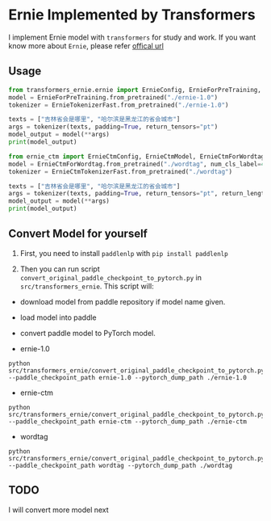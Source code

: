 # Ernie Implemented by Transformers

I implement Ernie model with `transformers` for study and work.
If you want know more about `Ernie`, please refer [offical url](https://github.com/PaddlePaddle/ERNIE)

## Usage
```python
from transformers_ernie.ernie import ErnieConfig, ErnieForPreTraining, ErnieTokenizer, ErnieTokenizerFast
model = ErnieForPreTraining.from_pretrained("./ernie-1.0")
tokenizer = ErnieTokenizerFast.from_pretrained("./ernie-1.0")

texts = ["吉林省会是哪里", "哈尔滨是黑龙江的省会城市"]
args = tokenizer(texts, padding=True, return_tensors="pt")
model_output = model(**args)
print(model_output)
```

```python
from ernie_ctm import ErnieCtmConfig, ErnieCtmModel, ErnieCtmForWordtag, ErnieCtmForNptag, ErnieCtmTokenizer, ErnieCtmTokenizerFast
model = ErnieCtmForWordtag.from_pretrained("./wordtag", num_cls_label=4, num_tag=265)
tokenizer = ErnieCtmTokenizerFast.from_pretrained("./wordtag")

texts = ["吉林省会是哪里", "哈尔滨是黑龙江的省会城市"]
args = tokenizer(texts, padding=True, return_tensors="pt", return_length=True)
model_output = model(**args)
print(model_output)
```

## Convert Model for yourself

1. First, you need to install `paddlenlp` with `pip install paddlenlp`

2. Then you can run script `convert_original_paddle_checkpoint_to_pytorch.py` in `src/transformers_ernie`. 
This script will: 
- download model from paddle repository if model name given.
- load model into paddle
- convert paddle model to PyTorch model.

- ernie-1.0
```Shell
python src/transformers_ernie/convert_original_paddle_checkpoint_to_pytorch.py --paddle_checkpoint_path ernie-1.0 --pytorch_dump_path ./ernie-1.0
```

- ernie-ctm
```Shell
python src/transformers_ernie/convert_original_paddle_checkpoint_to_pytorch.py --paddle_checkpoint_path ernie-ctm --pytorch_dump_path ./ernie-ctm
```

- wordtag
```Shell
python src/transformers_ernie/convert_original_paddle_checkpoint_to_pytorch.py --paddle_checkpoint_path wordtag --pytorch_dump_path ./wordtag
```

## TODO
I will convert more model next
